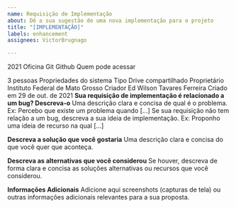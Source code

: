 ```yaml
---
name: Requisição de Implementação
about: Dê a sua sugestão de uma nova implementação para o projeto
title: "[IMPLEMENTAÇÃO]"
labels: enhancement
assignees: VictorBrugnago

---
```


2021 Oficina Git Github
Quem pode acessar

3 pessoas
Propriedades do sistema
Tipo
Drive compartilhado
Proprietário
Instituto Federal de Mato Grosso
Criador
Ed Wilson Tavares Ferreira
Criado em
29 de out. de 2021
**Sua requisição de implementação é relacionado a um bug? Descreva-o**
Uma descrição clara e concisa de qual é o problema. Ex: Percebo que existe um problema quando [...]
Se sua requisição não tem relação a um bug, descreva a sua ideia de implementação. Ex: Proponho uma ideia de recurso na qual [...]

**Descreva a solução que você gostaria**
Uma descrição clara e concisa do que você quer que aconteça.

**Descreva as alternativas que você considerou**
Se houver, descreva de forma clara e concisa as soluções alternativas ou recursos que você considerou.

**Informações Adicionais**
Adicione aqui screenshots (capturas de tela) ou outras informações adicionais relevantes para a sua proposta.
